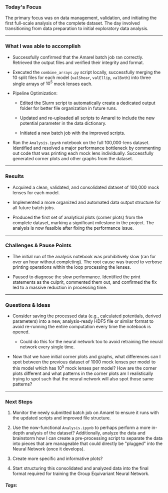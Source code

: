 ### Today's Focus

The primary focus was on data management, validation, and initiating the first full-scale analysis of the complete dataset. The day involved transitioning from data preparation to initial exploratory data analysis.
***
### What I was able to accomplish

- Successfully confirmed that the Amarel batch job ran correctly. Retrieved the output files and verified their integrity and format.

- Executed the `combine_arrays.py` script locally, successfully merging the 10 split files for each model (`valShear`, `valEllip`, `valBoth`) into three single arrays of $10^5$ mock lenses each.

- Pipeline Optimization:
    - Edited the Slurm script to automatically create a dedicated output folder for better file organization in future runs.
        
    - Updated and re-uploaded all scripts to Amarel to include the new potential parameter in the data dictionary.
        
    - Initiated a new batch job with the improved scripts.

- Ran the `Analysis.ipynb` notebook on the full 100,000-lens dataset. Identified and resolved a major performance bottleneck by commenting out code that was printing each mock lens individually. Successfully generated corner plots and other graphs from the dataset. 
***
### Results

- Acquired a clean, validated, and consolidated dataset of 100,000 mock lenses for each model.

- Implemented a more organized and automated data output structure for all future batch jobs.

- Produced the first set of analytical plots (corner plots) from the complete dataset, marking a significant milestone in the project. The analysis is now feasible after fixing the performance issue. 
***
### Challenges & Pause Points

- The initial run of the analysis notebook was prohibitively slow (ran for over an hour without completing). The root cause was traced to verbose printing operations within the loop processing the lenses.

- Paused to diagnose the slow performance. Identified the print statements as the culprit, commented them out, and confirmed the fix led to a massive reduction in processing time. 
***
### Questions & Ideas

- Consider saving the processed data (e.g., calculated potentials, derived parameters) into a new, analysis-ready HDF5 file or similar format to avoid re-running the entire computation every time the notebook is opened. 
	- Could do this for the neural network too to avoid retraining the neural network every single time.

- Now that we have initial corner plots and graphs, what differences can I spot between the previous dataset of 1000 mock lenses per model to this model which has $10^5$ mock lenses per model? How are the corner plots different and what patterns in the corner plots am I realistically trying to spot such that the neural network will also spot those same patterns? 
***
### Next Steps

1. Monitor the newly submitted batch job on Amarel to ensure it runs with the updated scripts and improved file structure.
    
2. Use the now-functional `Analysis.ipynb` to perhaps perform a more in-depth analysis of the dataset? Additionally, analyze the data and brainstorm how I can create a pre-processing script to separate the data into pieces that are manageable that could directly be "plugged" into the Neural Network (once it develops).
    
3. Create more specific and informative plots? 
    
4.  Start structuring this consolidated and analyzed data into the final format required for training the Group Equivariant Neural Network.

##### Tags:




